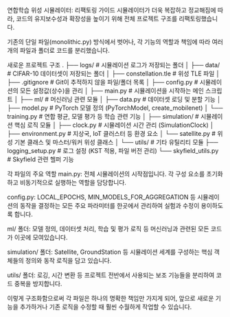 연합학습 위성 시뮬레이터: 리팩토링 가이드
시뮬레이터가 더욱 복잡하고 정교해짐에 따라, 코드의 유지보수성과 확장성을 높이기 위해 전체 프로젝트 구조를 리팩토링했습니다.

기존의 단일 파일(monolithic.py) 방식에서 벗어나, 각 기능의 역할과 책임에 따라 여러 개의 파일과 폴더로 코드를 분리했습니다.

새로운 프로젝트 구조
.
├── logs/                 # 시뮬레이션 로그가 저장되는 폴더
│
├── data/                 # CIFAR-10 데이터셋이 저장되는 폴더
│
├── constellation.tle     # 위성 TLE 파일
│
├── .gitignore            # Git이 추적하지 않을 파일/폴더 목록
│
├── config.py             # 시뮬레이션의 모든 설정값(상수)을 관리
│
├── main.py               # 시뮬레이션을 시작하는 메인 스크립트
│
├── ml/                     # 머신러닝 관련 모듈
│   ├── data.py             # 데이터셋 로딩 및 분할 기능
│   ├── model.py            # PyTorch 모델 정의 (PyTorchModel, create_mobilenet)
│   └── training.py         # 연합 평균, 모델 평가 등 학습 관련 기능
│
├── simulation/             # 시뮬레이션 핵심 로직 모듈
│   ├── clock.py            # 시뮬레이션 시간 관리 (SimulationClock)
│   ├── environment.py      # 지상국, IoT 클러스터 등 환경 요소
│   └── satellite.py        # 위성 기본 클래스 및 마스터/워커 위성 클래스
│
└── utils/                  # 기타 유틸리티 모듈
    ├── logging_setup.py    # 로그 설정 (KST 적용, 파일 버전 관리)
    └── skyfield_utils.py   # Skyfield 관련 헬퍼 기능

각 파일의 주요 역할
main.py: 전체 시뮬레이션의 시작점입니다. 각 구성 요소를 초기화하고 비동기적으로 실행하는 역할을 담당합니다.

config.py: LOCAL_EPOCHS, MIN_MODELS_FOR_AGGREGATION 등 시뮬레이션의 동작을 결정하는 모든 주요 파라미터를 한곳에서 관리하여 실험과 수정이 용이하도록 합니다.

ml/ 폴더: 모델 정의, 데이터셋 처리, 학습 및 평가 로직 등 머신러닝과 관련된 모든 코드가 이곳에 모여있습니다.

simulation/ 폴더: Satellite, GroundStation 등 시뮬레이션 세계를 구성하는 핵심 객체들의 정의와 동작 로직을 담고 있습니다.

utils/ 폴더: 로깅, 시간 변환 등 프로젝트 전반에서 사용되는 보조 기능들을 분리하여 코드 중복을 방지합니다.

이렇게 구조화함으로써 각 파일은 하나의 명확한 책임만 가지게 되어, 앞으로 새로운 기능을 추가하거나 기존 로직을 수정할 때 훨씬 수월하게 작업할 수 있습니다.